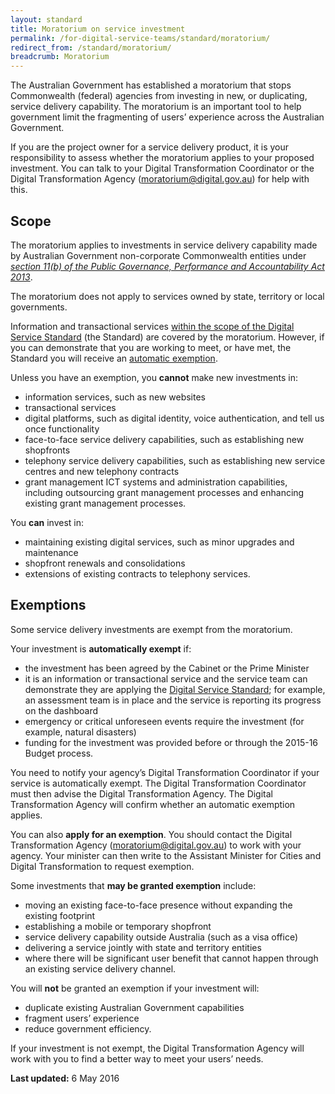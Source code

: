 ```yaml
---
layout: standard
title: Moratorium on service investment
permalink: /for-digital-service-teams/standard/moratorium/
redirect_from: /standard/moratorium/
breadcrumb: Moratorium
---
```

The Australian Government has established a moratorium that stops Commonwealth (federal) agencies from investing in new, or duplicating, service delivery capability. The moratorium is an important tool to help government limit the fragmenting of users’ experience across the Australian Government.

If you are the project owner for a service delivery product, it is your responsibility to assess whether the moratorium applies to your proposed investment. You can talk to your Digital Transformation Coordinator or the Digital Transformation Agency ([moratorium@digital.gov.au](mailto:moratorium@digital.gov.au)) for help with this.

## Scope
The moratorium applies to investments in service delivery capability made by Australian Government non-corporate Commonwealth entities under *[section 11(b) of the Public Governance, Performance and Accountability Act 2013](https://www.legislation.gov.au/Details/C2016C00414/Html/Text#_Toc450312934)*.

The moratorium does not apply to services owned by state, territory or local governments.

Information and transactional services [within the scope of the Digital Service Standard](/for-digital-service-teams/standard/scope-of-standard/) (the Standard) are covered by the moratorium. However, if you can demonstrate that you are working to meet, or have met, the Standard you will receive an [automatic exemption](#automatic-exemption).

Unless you have an exemption, you **cannot** make new investments in:

 - information services, such as new websites
 - transactional services
 - digital platforms, such as digital identity, voice authentication, and tell us once functionality
 - face-to-face service delivery capabilities, such as establishing new shopfronts
 - telephony service delivery capabilities, such as establishing new service centres and new telephony contracts
 - grant management ICT systems and administration capabilities, including outsourcing grant management processes and enhancing existing grant management processes.

You **can** invest in:

 - maintaining existing digital services, such as minor upgrades and maintenance
 - shopfront renewals and consolidations
 - extensions of existing contracts to telephony services.

## Exemptions
Some service delivery investments are exempt from the moratorium.

<a name="automatic-exemption"></a>Your investment is **automatically exempt** if:

 - the investment has been agreed by the Cabinet or the Prime Minister
 - it is an information or transactional service and the service team can demonstrate they are applying the [Digital Service Standard](/for-digital-service-teams/standard/); for example, an assessment team is in place and the service is reporting its progress on the dashboard 
 - emergency or critical unforeseen events require the investment (for example, natural disasters)
 - funding for the investment was provided before or through the 2015-16 Budget process.

You need to notify your agency’s Digital Transformation Coordinator if your service is automatically exempt. The Digital Transformation Coordinator must then advise the Digital Transformation Agency. The Digital Transformation Agency will confirm whether an automatic exemption applies.

You can also **apply for an exemption**. You should contact the Digital Transformation Agency ([moratorium@digital.gov.au](mailto:moratorium@digital.gov.au)) to work with your agency. Your minister can then write to the Assistant Minister for Cities and Digital Transformation to request exemption.

Some investments that **may be granted exemption** include:

 - moving an existing face-to-face presence without expanding the existing footprint
 - establishing a mobile or temporary shopfront 
 - service delivery capability outside Australia (such as a visa office)
 - delivering a service jointly with state and territory entities
 - where there will be significant user benefit that cannot happen through an existing service delivery channel.

You will **not** be granted an exemption if your investment will:

 - duplicate existing Australian Government capabilities
 - fragment users’ experience
 - reduce government efficiency.

If your investment is not exempt, the Digital Transformation Agency will work with you to find a better way to meet your users’ needs.

**Last updated:** 6 May 2016
